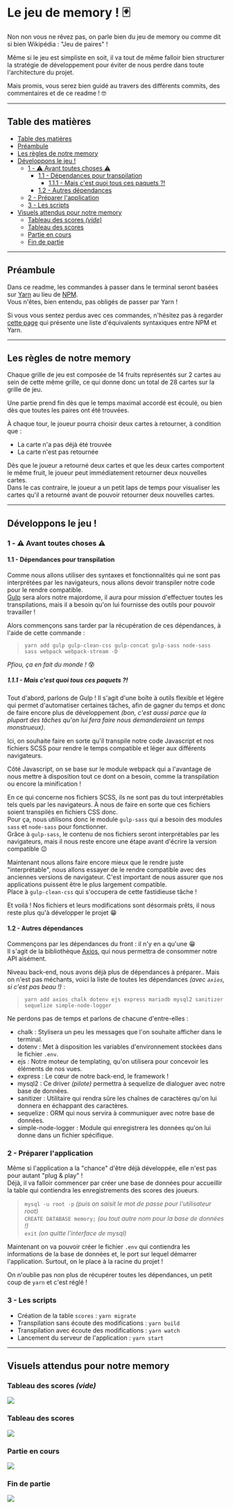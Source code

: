 # Le jeu de memory ! 🃏 <!-- omit in toc -->

Non non vous ne rêvez pas, on parle bien du jeu de memory ou comme dit si bien Wikipédia : "Jeu de paires" !

Même si le jeu est simpliste en soit, il va tout de même falloir bien structurer la stratégie de développement pour éviter de nous perdre dans toute l'architecture du projet.

Mais promis, vous serez bien guidé au travers des différents commits, des commentaires et de ce readme ! 🤓

---

## Table des matières
- [Table des matières](#table-des-matières)
- [Préambule](#préambule)
- [Les règles de notre memory](#les-règles-de-notre-memory)
- [Développons le jeu !](#développons-le-jeu-)
  - [1 - ⚠️ Avant toutes choses ⚠️](#1---️-avant-toutes-choses-️)
    - [1.1 - Dépendances pour transpilation](#11---dépendances-pour-transpilation)
      - [1.1.1 - Mais c'est quoi tous ces paquets ?!](#111---mais-cest-quoi-tous-ces-paquets-)
    - [1.2 - Autres dépendances](#12---autres-dépendances)
  - [2 - Préparer l'application](#2---préparer-lapplication)
  - [3 - Les scripts](#3---les-scripts)
- [Visuels attendus pour notre memory](#visuels-attendus-pour-notre-memory)
  - [Tableau des scores _(vide)_](#tableau-des-scores-vide)
  - [Tableau des scores](#tableau-des-scores)
  - [Partie en cours](#partie-en-cours)
  - [Fin de partie](#fin-de-partie)

---

## Préambule
Dans ce readme, les commandes à passer dans le terminal seront basées sur [Yarn](https://yarnpkg.com/) au lieu de [NPM](https://www.npmjs.com/).  
Vous n'êtes, bien entendu, pas obligés de passer par Yarn !

Si vous vous sentez perdus avec ces commandes, n'hésitez pas à regarder [cette page](https://classic.yarnpkg.com/lang/en/docs/migrating-from-npm/) qui présente une liste d'équivalents syntaxiques entre NPM et Yarn.

---

## Les règles de notre memory
Chaque grille de jeu est composée de 14 fruits représentés sur 2 cartes au sein de cette même grille, ce qui donne donc un total de 28 cartes sur la grille de jeu.

Une partie prend fin dès que le temps maximal accordé est écoulé, ou bien dès que toutes les paires ont été trouvées.

À chaque tour, le joueur pourra choisir deux cartes à retourner, à condition que :
- La carte n'a pas déjà été trouvée
- La carte n'est pas retournée

Dès que le joueur a retourné deux cartes et que les deux cartes comportent le même fruit, le joueur peut immédiatement retourner deux nouvelles cartes.  
Dans le cas contraire, le joueur a un petit laps de temps pour visualiser les cartes qu'il a retourné avant de pouvoir retourner deux nouvelles cartes.

---

## Développons le jeu !

### 1 - ⚠️ Avant toutes choses ⚠️
#### 1.1 - Dépendances pour transpilation
Comme nous allons utiliser des syntaxes et fonctionnalités qui ne sont pas interprétées par les navigateurs, nous allons devoir transpiler notre code pour le rendre compatible.  
[Gulp](https://gulpjs.com/) sera alors notre majordome, il aura pour mission d'effectuer toutes les transpilations, mais il a besoin qu'on lui fournisse des outils pour pouvoir travailler !

Alors commençons sans tarder par la récupération de ces dépendances, à l'aide de cette commande :
> `yarn add gulp gulp-clean-css gulp-concat gulp-sass node-sass sass webpack webpack-stream -D`

_Pfiou, ça en fait du monde !_ 😰

##### 1.1.1 - Mais c'est quoi tous ces paquets ?!
Tout d'abord, parlons de Gulp ! Il s'agit d'une boîte à outils flexible et légère qui permet d'automatiser certaines tâches, afin de gagner du temps et donc de faire encore plus de développement _(bon, c'est aussi parce que la plupart des tâches qu'on lui fera faire nous demanderaient un temps monstrueux)_.

Ici, on souhaite faire en sorte qu'il transpile notre code Javascript et nos fichiers SCSS pour rendre le temps compatible et léger aux différents navigateurs.

Côté Javascript, on se base sur le module webpack qui a l'avantage de nous mettre à disposition tout ce dont on a besoin, comme la transpilation ou encore la minification !

En ce qui concerne nos fichiers SCSS, ils ne sont pas du tout interprétables tels quels par les navigateurs. À nous de faire en sorte que ces fichiers soient transpilés en fichiers CSS donc.  
Pour ça, nous utilisons donc le module `gulp-sass` qui a besoin des modules `sass` et `node-sass` pour fonctionner.  
Grâce à `gulp-sass`, le contenu de nos fichiers seront interprétables par les navigateurs, mais il nous reste encore une étape avant d'écrire la version compatible 😉

Maintenant nous allons faire encore mieux que le rendre juste "interprétable", nous allons essayer de le rendre compatible avec des anciennes versions de navigateur. C'est important de nous assurer que nos applications puissent être le plus largement compatible.  
Place à `gulp-clean-css` qui s'occupera de cette fastidieuse tâche !

Et voilà ! Nos fichiers et leurs modifications sont désormais prêts, il nous reste plus qu'à développer le projet 😁

#### 1.2 - Autres dépendances
Commençons par les dépendances du front : il n'y en a qu'une 😁  
Il s'agit de la bibliothèque [Axios](https://axios-http.com/docs/intro), qui nous permettra de consommer notre API aisément.

Niveau back-end, nous avons déjà plus de dépendances à préparer.. Mais on n'est pas méchants, voici la liste de toutes les dépendances _(avec `axios`, si c'est pas beau !)_ :
> `yarn add axios chalk dotenv ejs express mariadb mysql2 sanitizer sequelize simple-node-logger`

Ne perdons pas de temps et parlons de chacune d'entre-elles :
- chalk : Stylisera un peu les messages que l'on souhaite afficher dans le terminal.
- dotenv : Met à disposition les variables d'environnement stockées dans le fichier `.env`.
- ejs : Notre moteur de templating, qu'on utilisera pour concevoir les éléments de nos vues.
- express : Le cœur de notre back-end, le framework !
- mysql2 : Ce driver _(pilote)_ permettra à sequelize de dialoguer avec notre base de données.
- sanitizer : Utilitaire qui rendra sûre les chaînes de caractères qu'on lui donnera en échappant des caractères.
- sequelize : ORM qui nous servira à communiquer avec notre base de données.
- simple-node-logger : Module qui enregistrera les données qu'on lui donne dans un fichier spécifique.

### 2 - Préparer l'application
Même si l'application a la "chance" d'être déjà développée, elle n'est pas pour autant "plug & play" !  
Déjà, il va falloir commencer par créer une base de données pour accueillir la table qui contiendra les enregistrements des scores des joueurs.

> `mysql -u root -p` _(puis on saisit le mot de passe pour l'utilisateur root)_  
> `CREATE DATABASE memory;` _(ou tout autre nom pour la base de données !)_  
> `exit` _(on quitte l'interface de mysql)_

Maintenant on va pouvoir créer le fichier `.env` qui contiendra les informations de la base de données et, le port sur lequel démarrer l'application.
Surtout, on le place à la racine du projet !

On n'oublie pas non plus de récupérer toutes les dépendances, un petit coup de `yarn` et c'est réglé !

### 3 - Les scripts
- Création de la table `scores` : `yarn migrate`
- Transpilation sans écoute des modifications : `yarn build`
- Transpilation avec écoute des modifications : `yarn watch`
- Lancement du serveur de l'application : `yarn start`

---

## Visuels attendus pour notre memory
### Tableau des scores _(vide)_
![](screenshots/tableau_scores_vide.jpg)
### Tableau des scores
![](screenshots/tableau_scores.jpg)
### Partie en cours
![](screenshots/memory.jpg)
### Fin de partie
![](screenshots/fin_de_partie.jpg)
